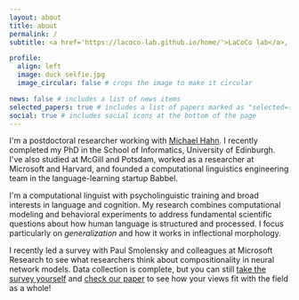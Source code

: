 ```yaml
---
layout: about
title: about
permalink: /
subtitle: <a href='https://lacoco-lab.github.io/home/'>LaCoCo lab</a>, Saarland University. 

profile:
  align: left
  image: duck_selfie.jpg
  image_circular: false # crops the image to make it circular

news: false # includes a list of news items
selected_papers: true # includes a list of papers marked as "selected={true}"
social: true # includes social icons at the bottom of the page
---
```


I'm a postdoctoral researcher working with <a href='https://mhahn.info/'>Michael Hahn</a>. I recently completed my PhD in the School of Informatics, University of Edinburgh. I've also studied at McGill and Potsdam, worked as a researcher at Microsoft and Harvard, and founded a computational linguistics engineering team in the language-learning startup Babbel. 

I'm a computational linguist with psycholinguistic training and broad interests in language and cognition. My research combines computational modeling and behavioral experiments to address fundamental scientific questions about how human language is structured and processed. I focus particularly on <i>generalization</i> and how it works in inflectional morphology.

I recently led a survey with Paul Smolensky and colleagues at Microsoft Research to see what researchers think about compositionality in neural network models. Data collection is complete, but you can still <a href="https://kmccurdy.github.io/CBsurvey/">take the survey yourself</a> and <a href="https://aclanthology.org/2024.emnlp-main.524">check our paper</a> to see how your views fit with the field as a whole!

<!--- how humans manage the trade-off between predictability and variation in language processing, and how this can be computationally modeled. My particular focus is on speaker generalization in lower-level linguistic domains (e.g. prosody, inflectional morphology), and how these phenomena interact with higher-level syntactic and semantic processing. I focus particularly on <i>generalization</i> in lower-level linguistic domains (e.g. prosody, inflectional morphology), and how these phenomena interact with higher-level syntactic and semantic processing. --->
